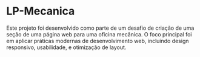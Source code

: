 # LP-Mecanica
Este projeto foi desenvolvido como parte de um desafio de criação de uma seção de uma página web para uma oficina mecânica. O foco principal foi em aplicar práticas modernas de desenvolvimento web, incluindo design responsivo, usabilidade, e otimização de layout.
